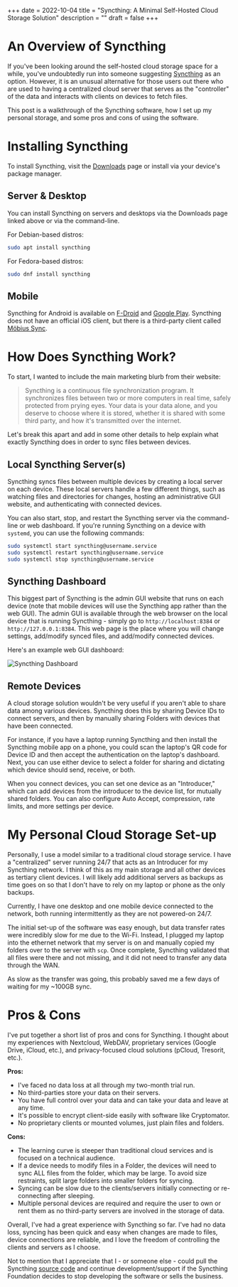 +++
date = 2022-10-04
title = "Syncthing: A Minimal Self-Hosted Cloud Storage Solution"
description = ""
draft = false
+++

# An Overview of Syncthing

If you\'ve been looking around the self-hosted cloud storage space for a
while, you\'ve undoubtedly run into someone suggesting
[Syncthing](https://syncthing.net) as an option. However, it is an
unusual alternative for those users out there who are used to having a
centralized cloud server that serves as the \"controller\" of the data
and interacts with clients on devices to fetch files.

This post is a walkthrough of the Syncthing software, how I set up my
personal storage, and some pros and cons of using the software.

# Installing Syncthing

To install Syncthing, visit the
[Downloads](https://syncthing.net/downloads/) page or install via your
device\'s package manager.

## Server & Desktop

You can install Syncthing on servers and desktops via the Downloads page
linked above or via the command-line.

For Debian-based distros:

```sh
sudo apt install syncthing
```

For Fedora-based distros:

```sh
sudo dnf install syncthing
```

## Mobile

Syncthing for Android is available on
[F-Droid](https://f-droid.org/packages/com.nutomic.syncthingandroid/)
and [Google
Play](https://play.google.com/store/apps/details?id=com.nutomic.syncthingandroid).
Syncthing does not have an official iOS client, but there is a
third-party client called [Möbius
Sync](https://apps.apple.com/us/app/m%C3%B6bius-sync/id1539203216).

# How Does Syncthing Work?

To start, I wanted to include the main marketing blurb from their
website:

> Syncthing is a continuous file synchronization program. It
> synchronizes files between two or more computers in real time, safely
> protected from prying eyes. Your data is your data alone, and you
> deserve to choose where it is stored, whether it is shared with some
> third party, and how it\'s transmitted over the internet.

Let\'s break this apart and add in some other details to help explain
what exactly Syncthing does in order to sync files between devices.

## Local Syncthing Server(s)

Syncthing syncs files between multiple devices by creating a local
server on each device. These local servers handle a few different
things, such as watching files and directories for changes, hosting an
administrative GUI website, and authenticating with connected devices.

You can also start, stop, and restart the Syncthing server via the
command-line or web dashboard. If you\'re running Syncthing on a device
with `systemd`, you can use the following commands:

```sh
sudo systemctl start syncthing@username.service
sudo systemctl restart syncthing@username.service
sudo systemctl stop syncthing@username.service
```

## Syncthing Dashboard

This biggest part of Syncthing is the admin GUI website that runs on
each device (note that mobile devices will use the Syncthing app rather
than the web GUI). The admin GUI is available through the web browser on
the local device that is running Syncthing - simply go to
`http://localhost:8384` or
`http://127.0.0.1:8384`. This web page is the place where you
will change settings, add/modify synced files, and add/modify connected
devices.

Here\'s an example web GUI dashboard:

![Syncthing
Dashboard](https://img.cleberg.net/blog/20221020-syncthing/syncthing_gui.png)

## Remote Devices

A cloud storage solution wouldn\'t be very useful if you aren\'t able to
share data among various devices. Syncthing does this by sharing Device
IDs to connect servers, and then by manually sharing Folders with
devices that have been connected.

For instance, if you have a laptop running Syncthing and then install
the Syncthing mobile app on a phone, you could scan the laptop\'s QR
code for Device ID and then accept the authentication on the laptop\'s
dashboard. Next, you can use either device to select a folder for
sharing and dictating which device should send, receive, or both.

When you connect devices, you can set one device as an \"Introducer,\"
which can add devices from the introducer to the device list, for
mutually shared folders. You can also configure Auto Accept,
compression, rate limits, and more settings per device.

# My Personal Cloud Storage Set-up

Personally, I use a model similar to a traditional cloud storage
service. I have a \"centralized\" server running 24/7 that acts as an
Introducer for my Syncthing network. I think of this as my main storage
and all other devices as tertiary client devices. I will likely add
additional servers as backups as time goes on so that I don\'t have to
rely on my laptop or phone as the only backups.

Currently, I have one desktop and one mobile device connected to the
network, both running intermittently as they are not powered-on 24/7.

The initial set-up of the software was easy enough, but data transfer
rates were incredibly slow for me due to the Wi-Fi. Instead, I plugged
my laptop into the ethernet network that my server is on and manually
copied my folders over to the server with `scp`. Once
complete, Syncthing validated that all files were there and not missing,
and it did not need to transfer any data through the WAN.

As slow as the transfer was going, this probably saved me a few days of
waiting for my \~100GB sync.

# Pros & Cons

I\'ve put together a short list of pros and cons for Syncthing. I
thought about my experiences with Nextcloud, WebDAV, proprietary
services (Google Drive, iCloud, etc.), and privacy-focused cloud
solutions (pCloud, Tresorit, etc.).

**Pros:**

-   I\'ve faced no data loss at all through my two-month trial run.
-   No third-parties store your data on their servers.
-   You have full control over your data and can take your data and
    leave at any time.
-   It\'s possible to encrypt client-side easily with software like
    Cryptomator.
-   No proprietary clients or mounted volumes, just plain files and
    folders.

**Cons:**

-   The learning curve is steeper than traditional cloud services and is
    focused on a technical audience.
-   If a device needs to modify files in a Folder, the devices will need
    to sync ALL files from the folder, which may be large. To avoid size
    restraints, split large folders into smaller folders for syncing.
-   Syncing can be slow due to the clients/servers initially connecting
    or re-connecting after sleeping.
-   Multiple personal devices are required and require the user to own
    or rent them as no third-party servers are involved in the storage
    of data.

Overall, I\'ve had a great experience with Syncthing so far. I\'ve had
no data loss, syncing has been quick and easy when changes are made to
files, device connections are reliable, and I love the freedom of
controlling the clients and servers as I choose.

Not to mention that I appreciate that I - or someone else - could pull
the Syncthing [source code](https://github.com/syncthing) and continue
development/support if the Syncthing Foundation decides to stop
developing the software or sells the business.
